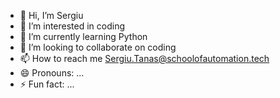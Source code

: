 - 👋 Hi, I’m Sergiu
- 👀 I’m interested in coding
- 🌱 I’m currently learning Python
- 💞️ I’m looking to collaborate on coding
- 📫 How to reach me Sergiu.Tanas@schoolofautomation.tech
- 😄 Pronouns: ...
- ⚡ Fun fact: ...

<!---
Caldude1/Caldude1 is a ✨ special ✨ repository because its `README.md` (this file) appears on your GitHub profile.
You can click the Preview link to take a look at your changes.
--->
